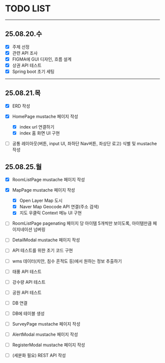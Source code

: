 # TODO LIST

---

## 25.08.20.수
-[x] 주제 선정
-[x] 관련 API 조사
-[x] FIGMA에 GUI 디자인, 흐름 설계  
-[x] 상권 API 테스트  
-[x] Spring boot 초기 세팅

---
## 25.08.21.목
-[x] ERD 작성
- [x] HomePage mustache 페이지 작성
  - [x] index url 연결하기
  - [x] index 홈 화면 UI 구현
-[ ] 공통 레이아웃(버튼, input UI, 좌하단 Nav버튼, 좌상단 로고) 식별 및 mustache 작성


## 25.08.25.월
- [x] RoomListPage mustache 페이지 작성
- [x] MapPage mustache 페이지 작성
  - [x] Open Layer Map 도시
  - [x] Naver Map Geocode API 연결(주소 검색)
  - [x] 지도 우클릭 Context 메뉴 UI 구현
- [ ] RoomListPage pagenating 페이지 당 아이템 5개씩만 보이도록, 아이템만큼 페이지네이션 넘버링
- [ ] DetailModal mustache 페이지 작성



-[ ] API 테스트를 위한 초기 코드 구현
-[ ] wms 데이터(치안, 침수 흔적도 등)에서 원하는 정보 추출하기
-[ ] 태풍 API 테스트
-[ ] 강수량 API 테스트
-[ ] 공원 API 테스트
-[ ] DB 연결
-[ ] DB에 테이블 생성
-[ ] SurveyPage mustache 페이지 작성
-[ ] AlertModal mustache 페이지 작성
-[ ] RegisterModal mustache 페이지 작성
-[ ] (세분화 필요) REST API 작성  